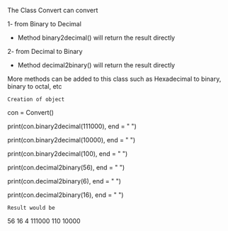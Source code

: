 The Class Convert can convert

1- from Binary to Decimal
  - Method binary2decimal() will return the result directly

2- from Decimal to Binary
   - Method decimal2binary() will return the result directly
   
More methods can be added to this class such as Hexadecimal to binary, binary to octal, etc


``Creation of object``

con = Convert()

print(con.binary2decimal(111000), end = " ")

print(con.binary2decimal(10000), end = " ")

print(con.binary2decimal(100), end = " ")

print(con.decimal2binary(56), end = " ")

print(con.decimal2binary(6), end = " ")

print(con.decimal2binary(16), end = " ")

``Result would be``

56 16 4 111000 110 10000
